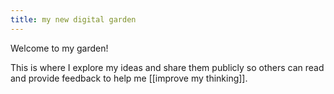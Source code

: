 ```yaml
--- 
title: my new digital garden 
---
```


Welcome to my garden!

This is where I explore my ideas and share them publicly so others can read and provide feedback to help me [[improve my thinking]].